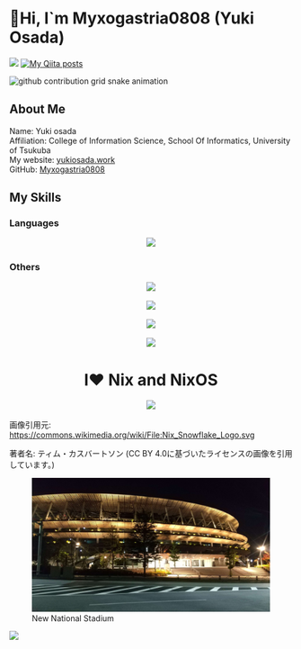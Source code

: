# 👋Hi, I`m Myxogastria0808 (Yuki Osada)

![](https://komarev.com/ghpvc/?username=Myxogastria0808&color=blue) [![My Qiita posts](https://qiita-badge.apiapi.app/s/Yuuki-Osada/posts.svg)](http://qiita.com/Yuuki-Osada)

<picture>
  <source media="(prefers-color-scheme: dark)" srcset="https://raw.githubusercontent.com/Myxogastria0808/Myxogastria0808/main/dist/snake/github-contribution-grid-snake-dark.svg" />
  <source media="(prefers-color-scheme: light)" srcset="https://raw.githubusercontent.com/Myxogastria0808/Myxogastria0808/main/dist/snake/github-contribution-grid-snake" />
  <img alt="github contribution grid snake animation" src="https://raw.githubusercontent.com/Myxogastria0808/Myxogastria0808/main/dist/snake/github-contribution-grid-snake" />
</picture>

## About Me

Name: Yuki osada\
Affiliation: College of Information Science, School Of Informatics, University of Tsukuba\
My website: [yukiosada.work](https://yukiosada.work)\
GitHub: [Myxogastria0808](https://github.com/Myxogastria0808/)

## My Skills

### Languages

<p align="center">
  <a href="https://skillicons.dev">
    <img src="https://skillicons.dev/icons?i=nix,rust,r,python,typescript,javascript,html,css" />
  </a>
</p>

### Others

<p align="center">
  <a href="https://skillicons.dev">
    <img src="https://skillicons.dev/icons?i=blender,vscode,markdown,latex,githubactions" />
  </a>
</p>
<p align="center">
  <a href="https://skillicons.dev">
    <img src="https://skillicons.dev/icons?i=materialui,bootstrap,tailwind,styledcomponents,fastapi,flask,yew" />
  </a>
</p>
<p align="center">
  <a href="https://skillicons.dev">
    <img src="https://skillicons.dev/icons?i=next,react,astro,vite,jest,express,prisma,discordjs,nodejs" />
  </a>
</p>
<p align="center">
  <a href="https://skillicons.dev">
    <img src="https://skillicons.dev/icons?i=wasm,docker,mysql,git,github,cloudflare,workers,figma,postman,vercel,azure" />
  </a>
</p>

<h1 align="center">I❤ Nix and NixOS</h1>
<p align="center">
  <img src="https://upload.wikimedia.org/wikipedia/commons/3/35/Nix_Snowflake_Logo.svg" />
</p>

画像引用元: <a href="https://commons.wikimedia.org/wiki/File:Nix_Snowflake_Logo.svg">https://commons.wikimedia.org/wiki/File:Nix_Snowflake_Logo.svg</a>

著者名: ティム・カスバートソン (CC BY 4.0に基づいたライセンスの画像を引用しています。)

<figure>
<img src="dist/assets/NewNationalStadium.jpg" alt="New National Stadium" />
<figcaption>New National Stadium</figcaption>
</figure>

<div style="width: 100%;">
  <img src="https://github-profile-summary-cards.vercel.app/api/cards/profile-details?username=Myxogastria0808&theme=transparent" />
</div>

<div style="width: 100%;">
  <img src="https://github-readme-stats.vercel.app/api?username=Myxogastria0808&#x26;count_private=true&#x26;show_icons=true&#x26;theme=transparent" alt="" data-size="original" />
  <img src="http://github-profile-summary-cards.vercel.app/api/cards/repos-per-language?username=Myxogastria0808&#x26;theme=transparent" alt="" data-size="original" />
</div>
